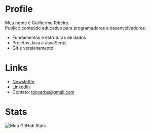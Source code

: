 # Profile
Meu nome é Guilherme Ribeiro.  
Publico conteúdo educativo para programadores e desenvolvedores:
- Fundamentos e estruturas de dados
- Projetos Java e JavaScript
- Git e versionamento

# Links
- [Newsletter](https://codemaps.pages.dev)
- [LinkedIn](https://www.linkedin.com/in/devgbr)
- Contato: topverbs@gmail.com

# Stats
![Meu GitHub Stats](https://github-readme-stats.vercel.app/api?username=devgbr86&show_icons=true&theme=dark)
